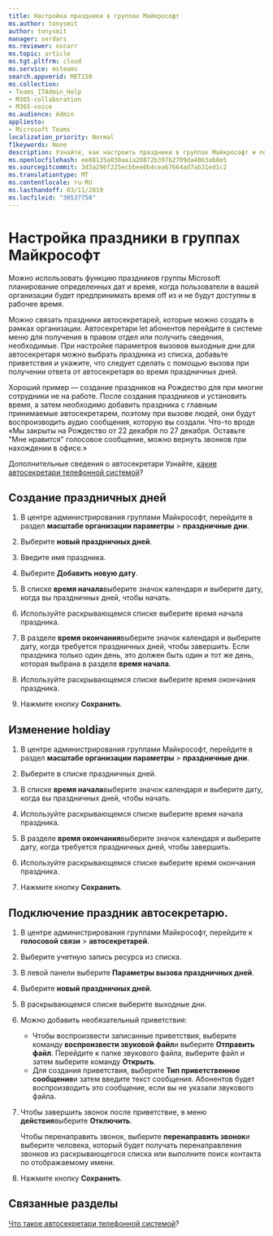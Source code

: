 ```yaml
---
title: Настройка праздники в группах Майкрософт
ms.author: tonysmit
author: tonysmit
manager: serdars
ms.reviewer: oscarr
ms.topic: article
ms.tgt.pltfrm: cloud
ms.service: msteams
search.appverid: MET150
ms.collection:
- Teams_ITAdmin_Help
- M365-collaboration
- M365-voice
ms.audience: Admin
appliesto:
- Microsoft Teams
localization_priority: Normal
f1keywords: None
description: Узнайте, как настроить праздники в группах Майкрософт и подключать их к вашей автосекретаря.
ms.openlocfilehash: ee88135a030aa1a20872b397b2709da40b3ab8e5
ms.sourcegitcommit: 3d3a296f225ecbbee0b4cea67664ad7ab31ed1c2
ms.translationtype: MT
ms.contentlocale: ru-RU
ms.lasthandoff: 03/11/2019
ms.locfileid: "30537758"
---
```

# <a name="set-up-holidays-in-microsoft-teams"></a>Настройка праздники в группах Майкрософт

Можно использовать функцию праздников группы Microsoft планирование определенных дат и время, когда пользователи в вашей организации будет предпринимать время off из и не будут доступны в рабочее время. 

Можно связать праздники автосекретарей, которые можно создать в рамках организации. Автосекретари let абонентов перейдите в системе меню для получения в правом отдел или получить сведения, необходимые. При настройке параметров вызовов выходные дни для автосекретаря можно выбрать праздника из списка, добавьте приветствия и укажите, что следует сделать с помощью вызова при получении ответа от автосекретаря во время праздничных дней.

Хороший пример — создание праздников на Рождество для при многие сотрудники не на работе. После создания праздников и установить время, а затем необходимо добавить праздника с главным принимаемые автосекретарем, поэтому при вызове людей, они будут воспроизводить аудио сообщения, которую вы создали. Что-то вроде «Мы закрыты на Рождество от 22 декабря по 27 декабря. Оставьте "Мне нравится" голосовое сообщение, можно вернуть звонков при нахождении в офисе.»

Дополнительные сведения о автосекретари Узнайте, [какие автосекретари телефонной системой](what-are-phone-system-auto-attendants.md)?  

## <a name="create-a-holiday"></a>Создание праздничных дней

1. В центре администрирования группами Майкрософт, перейдите в раздел **масштабе организации параметры** > **праздничные дни**.

2. Выберите **новый праздничных дней**.

3. Введите имя праздника.

4. Выберите **Добавить новую дату**.

5. В списке **время начала**выберите значок календаря и выберите дату, когда вы праздничных дней, чтобы начать.

6. Используйте раскрывающемся списке выберите время начала праздника.

7. В разделе **время окончания**выберите значок календаря и выберите дату, когда требуется праздничных дней, чтобы завершить. Если праздника только один день, это должен быть один и тот же день, которая выбрана в разделе **время начала**.

8. Используйте раскрывающемся списке выберите время окончания праздника.

9. Нажмите кнопку **Сохранить**.

## <a name="change-a-holdiay"></a>Изменение holdiay

1. В центре администрирования группами Майкрософт, перейдите в раздел **масштабе организации параметры** > **праздничные дни**.

2. Выберите в списке праздничных дней.

3. В списке **время начала**выберите значок календаря и выберите дату, когда вы праздничных дней, чтобы начать.

4. Используйте раскрывающемся списке выберите время начала праздника.

5. В разделе **время окончания**выберите значок календаря и выберите дату, когда требуется праздничных дней, чтобы завершить. 

6. Используйте раскрывающемся списке выберите время окончания праздника.

7. Нажмите кнопку **Сохранить**.

## <a name="connect-a-holiday-to-an-auto-attendant"></a>Подключение праздник автосекретарю.

1. В центре администрирования группами Майкрософт, перейдите к **голосовой связи** > **автосекретарей**.
2. Выберите учетную запись ресурса из списка.
3. В левой панели выберите **Параметры вызова праздничных дней**.
4. Выберите **новый праздничных дней**.
5. В раскрывающемся списке выберите выходные дни.
6. Можно добавить необязательный приветствия:
    - Чтобы воспроизвести записанные приветствия, выберите команду **воспроизвести звуковой файл**и выберите **Отправить файл**. Перейдите к папке звукового файла, выберите файл и затем выберите команду **Открыть**.
    - Для создания приветствия, выберите **Тип приветственное сообщение**и затем введите текст сообщения. Абонентов будет воспроизводить это сообщение, если вы не указали звукового файла.
7. Чтобы завершить звонок после приветствие, в меню **действия**выберите **Отключить**. 

    Чтобы перенаправить звонок, выберите **перенаправить звонок**и выберите человека, который будет получать перенаправления звонков из раскрывающегося списка или выполните поиск контакта по отображаемому имени.
8. Нажмите кнопку **Сохранить**.

## <a name="related-topics"></a>Связанные разделы

[Что такое автосекретари телефонной системой](what-are-phone-system-auto-attendants.md)?